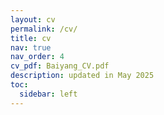 ```yaml
---
layout: cv
permalink: /cv/
title: cv
nav: true
nav_order: 4
cv_pdf: Baiyang_CV.pdf
description: updated in May 2025
toc:
  sidebar: left
---
```

